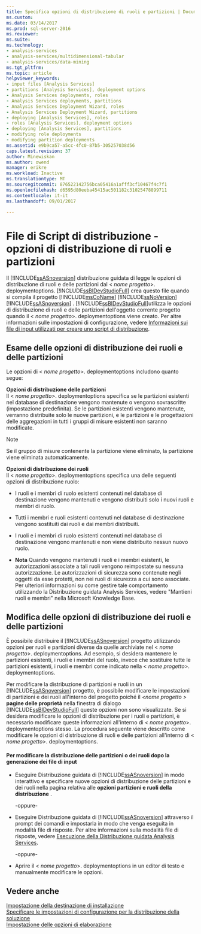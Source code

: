 ```yaml
---
title: Specifica opzioni di distribuzione di ruoli e partizioni | Documenti Microsoft
ms.custom: 
ms.date: 03/14/2017
ms.prod: sql-server-2016
ms.reviewer: 
ms.suite: 
ms.technology:
- analysis-services
- analysis-services/multidimensional-tabular
- analysis-services/data-mining
ms.tgt_pltfrm: 
ms.topic: article
helpviewer_keywords:
- input files [Analysis Services]
- partitions [Analysis Services], deployment options
- Analysis Services deployments, roles
- Analysis Services deployments, partitions
- Analysis Services Deployment Wizard, roles
- Analysis Services Deployment Wizard, partitions
- deploying [Analysis Services], roles
- roles [Analysis Services], deployment options
- deploying [Analysis Services], partitions
- modifying role deployments
- modifying partition deployments
ms.assetid: e9b9ca57-a5cc-4fc0-87b5-305257038d56
caps.latest.revision: 37
author: Minewiskan
ms.author: owend
manager: erikre
ms.workload: Inactive
ms.translationtype: MT
ms.sourcegitcommit: 876522142756bca05416a1afff3cf10467f4c7f1
ms.openlocfilehash: d6595d80eeba45415ac501182c31025478899711
ms.contentlocale: it-it
ms.lasthandoff: 09/01/2017

---
```

# <a name="deployment-script-files---partition-and-role-deployment-options"></a>File di Script di distribuzione - opzioni di distribuzione di ruoli e partizioni
  Il [!INCLUDE[ssASnoversion](../../includes/ssasnoversion-md.md)] distribuzione guidata di legge le opzioni di distribuzione di ruoli e delle partizioni dal \< *nome progetto*>. deploymentoptions. [!INCLUDE[ssBIDevStudioFull](../../includes/ssbidevstudiofull-md.md)] crea questo file quando si compila il progetto [!INCLUDE[msCoName](../../includes/msconame-md.md)] [!INCLUDE[ssNoVersion](../../includes/ssnoversion-md.md)] [!INCLUDE[ssASnoversion](../../includes/ssasnoversion-md.md)] . [!INCLUDE[ssBIDevStudioFull](../../includes/ssbidevstudiofull-md.md)]utilizza le opzioni di distribuzione di ruoli e delle partizioni dell'oggetto corrente progetto quando il \< *nome progetto*>. deploymentoptions viene creato. Per altre informazioni sulle impostazioni di configurazione, vedere [Informazioni sui file di input utilizzati per creare uno script di distribuzione](../../analysis-services/multidimensional-models/deployment-script-files-input-used-to-create-deployment-script.md).  
  
## <a name="reviewing-the-partition-and-role-deployment-options"></a>Esame delle opzioni di distribuzione dei ruoli e delle partizioni  
 Le opzioni di \< *nome progetto*>. deploymentoptions includono quanto segue:  
  
 **Opzioni di distribuzione delle partizioni**  
 Il \< *nome progetto*>. deploymentoptions specifica se le partizioni esistenti nel database di destinazione vengono mantenute o vengono sovrascritte (impostazione predefinita). Se le partizioni esistenti vengono mantenute, verranno distribuite solo le nuove partizioni, e le partizioni e le progettazioni delle aggregazioni in tutti i gruppi di misure esistenti non saranno modificate.  
  
> [!NOTE]  
>  Se il gruppo di misure contenente la partizione viene eliminato, la partizione viene eliminata automaticamente.  
  
 **Opzioni di distribuzione dei ruoli**  
 Il \< *nome progetto*>. deploymentoptions specifica una delle seguenti opzioni di distribuzione ruolo:  
  
-   I ruoli e i membri di ruolo esistenti contenuti nel database di destinazione vengono mantenuti e vengono distribuiti solo i nuovi ruoli e membri di ruolo.  
  
-   Tutti i membri e ruoli esistenti contenuti nel database di destinazione vengono sostituiti dai ruoli e dai membri distribuiti.  
  
-   I ruoli e i membri di ruolo esistenti contenuti nel database di destinazione vengono mantenuti e non viene distribuito nessun nuovo ruolo.  
  
-   **Nota** Quando vengono mantenuti i ruoli e i membri esistenti, le autorizzazioni associate a tali ruoli vengono reimpostate su nessuna autorizzazione. Le autorizzazioni di sicurezza sono contenute negli oggetti da esse protetti, non nei ruoli di sicurezza a cui sono associate. Per ulteriori informazioni su come gestire tale comportamento utilizzando la Distribuzione guidata Analysis Services, vedere "Mantieni ruoli e membri" nella Microsoft Knowledge Base.  
  
## <a name="modifying-the-partition-and-role-deployment-options"></a>Modifica delle opzioni di distribuzione dei ruoli e delle partizioni  
 È possibile distribuire il [!INCLUDE[ssASnoversion](../../includes/ssasnoversion-md.md)] progetto utilizzando opzioni per ruoli e partizioni diverse da quelle archiviate nel \< *nome progetto*>. deploymentoptions. Ad esempio, si desidera mantenere le partizioni esistenti, i ruoli e i membri del ruolo, invece che sostituire tutte le partizioni esistenti, i ruoli e membri come indicato nella \< *nome progetto*>. deploymentoptions.  
  
 Per modificare la distribuzione di partizioni e ruoli in un [!INCLUDE[ssASnoversion](../../includes/ssasnoversion-md.md)] progetto, è possibile modificare le impostazioni di partizioni e dei ruoli all'interno del progetto poiché il  *\<nome progetto >* **pagine delle proprietà**  nella finestra di dialogo [!INCLUDE[ssBIDevStudioFull](../../includes/ssbidevstudiofull-md.md)] queste opzioni non sono visualizzate. Se si desidera modificare le opzioni di distribuzione per i ruoli e partizioni, è necessario modificare queste informazioni all'interno di \< *nome progetto*>. deploymentoptions stesso. La procedura seguente viene descritto come modificare le opzioni di distribuzione di ruoli e delle partizioni all'interno di \< *nome progetto*>. deploymentoptions.  
  
#### <a name="to-change-the-deployment-of-partitions-or-roles-after-the-input-files-have-been-generated"></a>Per modificare la distribuzione delle partizioni o dei ruoli dopo la generazione dei file di input  
  
-   Eseguire Distribuzione guidata di [!INCLUDE[ssASnoversion](../../includes/ssasnoversion-md.md)] in modo interattivo e specificare nuove opzioni di distribuzione delle partizioni e dei ruoli nella pagina relativa alle **opzioni partizioni e ruoli della distribuzione** .  
  
     -oppure-  
  
-   Eseguire Distribuzione guidata di [!INCLUDE[ssASnoversion](../../includes/ssasnoversion-md.md)] attraverso il prompt dei comandi e impostarla in modo che venga eseguita in modalità file di risposte. Per altre informazioni sulla modalità file di risposte, vedere [Esecuzione della Distribuzione guidata Analysis Services](../../analysis-services/multidimensional-models/running-the-analysis-services-deployment-wizard.md).  
  
     -oppure-  
  
-   Aprire il \< *nome progetto*>. deploymentoptions in un editor di testo e manualmente modificare le opzioni.  
  
## <a name="see-also"></a>Vedere anche  
 [Impostazione della destinazione di installazione](../../analysis-services/multidimensional-models/deployment-script-files-specifying-the-installation-target.md)   
 [Specificare le impostazioni di configurazione per la distribuzione della soluzione](../../analysis-services/multidimensional-models/deployment-script-files-solution-deployment-config-settings.md)   
 [Impostazione delle opzioni di elaborazione](../../analysis-services/multidimensional-models/deployment-script-files-specifying-processing-options.md)  
  
  

